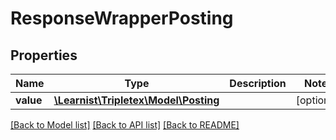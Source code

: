 # ResponseWrapperPosting

## Properties
Name | Type | Description | Notes
------------ | ------------- | ------------- | -------------
**value** | [**\Learnist\Tripletex\Model\Posting**](Posting.md) |  | [optional] 

[[Back to Model list]](../../README.md#documentation-for-models) [[Back to API list]](../../README.md#documentation-for-api-endpoints) [[Back to README]](../../README.md)

